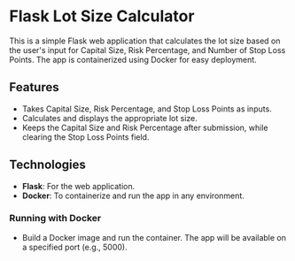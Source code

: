 # Flask Lot Size Calculator

This is a simple Flask web application that calculates the lot size based on the user's input for Capital Size, Risk Percentage, and Number of Stop Loss Points. The app is containerized using Docker for easy deployment.

## Features
- Takes Capital Size, Risk Percentage, and Stop Loss Points as inputs.
- Calculates and displays the appropriate lot size.
- Keeps the Capital Size and Risk Percentage after submission, while clearing the Stop Loss Points field.

## Technologies
- **Flask**: For the web application.
- **Docker**: To containerize and run the app in any environment.

### Running with Docker
- Build a Docker image and run the container. The app will be available on a specified port (e.g., 5000).

